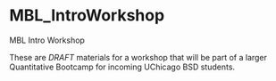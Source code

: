 # MBL_IntroWorkshop
MBL Intro Workshop 

These are *DRAFT* materials for a workshop that will be part of a larger Quantitative Bootcamp for incoming UChicago BSD students. 
